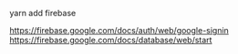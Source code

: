 yarn add firebase   

https://firebase.google.com/docs/auth/web/google-signin
https://firebase.google.com/docs/database/web/start